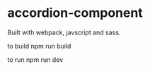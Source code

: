 # accordion-component

Built with webpack, javscript and sass.

to build
npm run build

to run
npm run dev